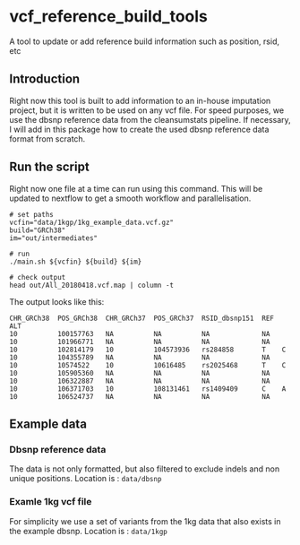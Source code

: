 # vcf_reference_build_tools
A tool to update or add reference build information such as position, rsid, etc


## Introduction
Right now this tool is built to add information to an in-house imputation project, but it is written to be used on any vcf file. For speed purposes, we use the dbsnp reference data from the cleansumstats pipeline. If necessary, I will add in this package how to create the used dbsnp reference data format from scratch.


## Run the script
Right now one file at a time can run using this command. This will be updated to nextflow to get a smooth workflow and parallelisation.

```
# set paths
vcfin="data/1kgp/1kg_example_data.vcf.gz"
build="GRCh38"
im="out/intermediates"

# run
./main.sh ${vcfin} ${build} ${im}

# check output
head out/All_20180418.vcf.map | column -t
```

The output looks like this:
```
CHR_GRCh38  POS_GRCh38  CHR_GRCh37  POS_GRCh37  RSID_dbsnp151  REF  ALT
10          100157763   NA          NA          NA             NA
10          101966771   NA          NA          NA             NA
10          102814179   10          104573936   rs284858       T    C
10          104355789   NA          NA          NA             NA
10          10574522    10          10616485    rs2025468      T    C
10          105905360   NA          NA          NA             NA
10          106322887   NA          NA          NA             NA
10          106371703   10          108131461   rs1409409      C    A
10          106524737   NA          NA          NA             NA
```

## Example data
### Dbsnp reference data
The data is not only formatted, but also filtered to exclude indels and non unique positions. Location is : `data/dbsnp`


### Examle 1kg vcf file
For simplicity we use a set of variants from the 1kg data that also exists in the example dbsnp. Location is : `data/1kgp`


